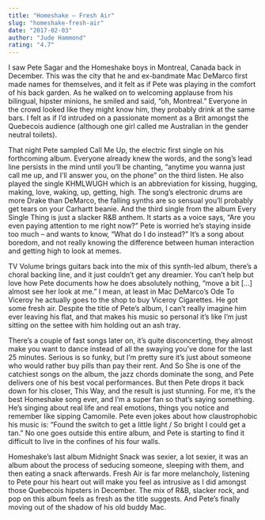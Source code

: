```yaml
---
title: "Homeshake – Fresh Air"
slug: "homeshake-fresh-air"
date: "2017-02-03"
author: "Jude Hammond"
rating: "4.7"
---
```


I saw Pete Sagar and the Homeshake boys in Montreal, Canada back in December. This was the city that he and ex-bandmate Mac DeMarco first made names for themselves, and it felt as if Pete was playing in the comfort of his back garden. As he walked on to welcoming applause from his bilingual, hipster minions, he smiled and said, “oh, Montreal.” Everyone in the crowd looked like they might know him, they probably drink at the same bars. I felt as if I’d intruded on a passionate moment as a Brit amongst the Quebecois audience (although one girl called me Australian in the gender neutral toilets).

That night Pete sampled Call Me Up, the electric first single on his forthcoming album. Everyone already knew the words, and the song’s lead line persists in the mind until you’ll be chanting, “anytime you wanna just call me up, and I’ll answer you, on the phone” on the third listen. He also played the single KHMLWUGH which is an abbreviation for kissing, hugging, making, love, waking, up, getting, high. The song’s electronic drums are more Drake than DeMarco, the falling synths are so sensual you’ll probably get tears on your Carhartt beanie. And the third single from the album Every Single Thing is just a slacker R&B anthem. It starts as a voice says, “Are you even paying attention to me right now?” Pete is worried he’s staying inside too much – and wants to know, “What do I do instead?” It’s a song about boredom, and not really knowing the difference between human interaction and getting high to look at memes.

TV Volume brings guitars back into the mix of this synth-led album, there’s a choral backing line, and it just couldn’t get any dreamier. You can’t help but love how Pete documents how he does absolutely nothing, “move a bit \[...\] almost see her look at me.” I mean, at least in Mac DeMarco’s Ode To Viceroy he actually goes to the shop to buy Viceroy Cigarettes. He got some fresh air. Despite the title of Pete’s album, I can’t really imagine him ever leaving his flat, and that makes his music so personal it’s like I’m just sitting on the settee with him holding out an ash tray.

There’s a couple of fast songs later on, it’s quite disconcerting, they almost make you want to dance instead of all the swaying you’ve done for the last 25 minutes. Serious is so funky, but I’m pretty sure it’s just about someone who would rather buy pills than pay their rent. And So She is one of the catchiest songs on the album, the jazz chords dominate the song, and Pete delivers one of his best vocal performances. But then Pete drops it back down for his closer, This Way, and the result is just stunning. For me, it’s the best Homeshake song ever, and I’m a super fan so that’s saying something. He’s singing about real life and real emotions, things you notice and remember like sipping Camomile. Pete even jokes about how claustrophobic his music is: “Found the switch to get a little light / So bright I could get a tan.” No one goes outside this entire album, and Pete is starting to find it difficult to live in the confines of his four walls.

Homeshake’s last album Midnight Snack was sexier, a lot sexier, it was an album about the process of seducing someone, sleeping with them, and then eating a snack afterwards. Fresh Air is far more melancholy, listening to Pete pour his heart out will make you feel as intrusive as I did amongst those Quebecois hipsters in December. The mix of R&B, slacker rock, and pop on this album feels as fresh as the title suggests. And Pete’s finally moving out of the shadow of his old buddy Mac.
